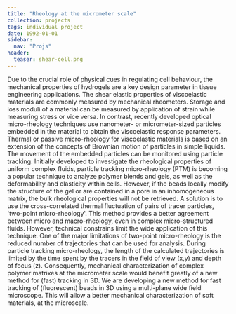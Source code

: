 ```yaml
---
title: "Rheology at the micrometer scale"
collection: projects
tags: individual project
date: 1992-01-01
sidebar:
  nav: "Projs"
header:
  teaser: shear-cell.png
---
```

Due to the crucial role of physical cues in regulating cell behaviour, the mechanical properties of hydrogels are a key design parameter in tissue engineering applications. The shear elastic properties of viscoelastic materials are commonly measured by mechanical rheometers. Storage and loss moduli of a material can be measured by application of strain while measuring stress or vice versa. In contrast, recently developed optical micro-rheology techniques use nanometer- or micrometer-sized particles embedded in the material to obtain the viscoelastic response parameters. Thermal or passive micro-rheology for viscoelastic materials is based on an extension of the concepts of Brownian motion of particles in simple liquids.
The movement of the embedded particles can be monitored using particle tracking. Initially developed to investigate the rheological properties of uniform complex fluids, particle tracking micro-rheology (PTM) is becoming a popular technique to analyze polymer blends and gels, as well as the deformability and elasticity within cells. However, if the beads locally modify the structure of the gel or are contained in a pore in an inhomogeneous matrix, the bulk rheological properties will not be retrieved. A solution is to use the cross-correlated thermal fluctuation of pairs of tracer particles, 'two-point micro-rheology'. This method provides a better agreement between micro and macro-rheology, even in complex micro-structured fluids. However, technical constrains limit the wide application of this technique. One of the major limitations of two-point micro-rheology is the reduced number of trajectories that can be used for analysis. During particle tracking micro-rheology, the length of the calculated trajectories is limited by the time spent by the tracers in the field of view (x,y) and depth of focus (z). Consequently, mechanical characterization of complex polymer matrixes at the micrometer scale would benefit greatly of a new method for (fast) tracking in 3D.
We are developing a new method for fast tracking of (fluorescent) beads in 3D using a multi-plane wide field microscope. This will allow a better mechanical characterization of soft materials, at the microscale.
